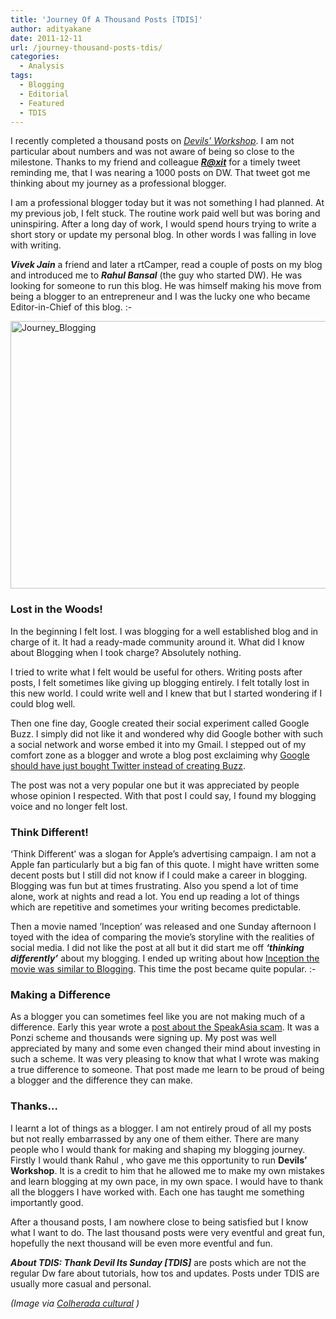 ```yaml
---
title: 'Journey Of A Thousand Posts [TDIS]'
author: adityakane
date: 2011-12-11
url: /journey-thousand-posts-tdis/
categories:
  - Analysis
tags:
  - Blogging
  - Editorial
  - Featured
  - TDIS
---
```

I recently completed a thousand posts on *[Devils’ Workshop][1]*. I am not particular about numbers and was not aware of being so close to the milestone. Thanks to my friend and colleague ***<a href="https://twitter.com/#!/r_thakker/status/144980305684602880" onclick="_gaq.push(['_trackEvent', 'outbound-article', 'https://twitter.com/#!/r_thakker/status/144980305684602880', 'R@xit']);" >R@xit</a>*** for a timely tweet reminding me, that I was nearing a 1000 posts on DW. That tweet got me thinking about my journey as a professional blogger.

I am a professional blogger today but it was not something I had planned. At my previous job, I felt stuck. The routine work paid well but was boring and uninspiring. After a long day of work, I would spend hours trying to write a short story or update my personal blog. In other words I was falling in love with writing.

***Vivek Jain*** a friend and later a rtCamper, read a couple of posts on my blog and introduced me to ***Rahul Bansal*** (the guy who started DW). He was looking for someone to run this blog. He was himself making his move from being a blogger to an entrepreneur and I was the lucky one who became Editor-in-Chief of this blog. <img src="http://devilsworkshop.org/wp-includes/images/smilies/simple-smile.png" alt=":-)" class="wp-smiley" style="height: 1em; max-height: 1em;" />

[<img class="wp-image-50624" style="padding-left: 0px;padding-right: 0px;padding-top: 0px;border: 0px" src="http://cdn.devilsworkshop.org/files/2011/12/Journey_Blogging_thumb.png" alt="Journey_Blogging" width="570" height="428" border="0" />][2]

### Lost in the Woods!

In the beginning I felt lost. I was blogging for a well established blog and in charge of it. It had a ready-made community around it. What did I know about Blogging when I took charge? Absolutely nothing.

I tried to write what I felt would be useful for others. Writing posts after posts, I felt sometimes like giving up blogging entirely. I felt totally lost in this new world. I could write well and I knew that but I started wondering if I could blog well.

Then one fine day, Google created their social experiment called Google Buzz. I simply did not like it and wondered why did Google bother with such a social network and worse embed it into my Gmail. I stepped out of my comfort zone as a blogger and wrote a blog post exclaiming why [Google should have just bought Twitter instead of creating Buzz][3].

The post was not a very popular one but it was appreciated by people whose opinion I respected. With that post I could say, I found my blogging voice and no longer felt lost.

### Think Different!

‘Think Different’ was a slogan for Apple’s advertising campaign. I am not a Apple fan particularly but a big fan of this quote. I might have written some decent posts but I still did not know if I could make a career in blogging. Blogging was fun but at times frustrating. Also you spend a lot of time alone, work at nights and read a lot. You end up reading a lot of things which are repetitive and sometimes your writing becomes predictable.

Then a movie named ‘Inception’ was released and one Sunday afternoon I toyed with the idea of comparing the movie&#8217;s storyline with the realities of social media. I did not like the post at all but it did start me off ***&#8216;thinking differently&#8217;*** about my blogging. I ended up writing about how [Inception the movie was similar to Blogging][4]. This time the post became quite popular. <img src="http://devilsworkshop.org/wp-includes/images/smilies/simple-smile.png" alt=":-)" class="wp-smiley" style="height: 1em; max-height: 1em;" />

### Making a Difference

As a blogger you can sometimes feel like you are not making much of a difference. Early this year wrote a [post about the SpeakAsia scam][5]. It was a Ponzi scheme and thousands were signing up. My post was well appreciated by many and some even changed their mind about investing in such a scheme. It was very pleasing to know that what I wrote was making a true difference to someone. That post made me learn to be proud of being a blogger and the difference they can make.

### Thanks…

I learnt a lot of things as a blogger. I am not entirely proud of all my posts but not really embarrassed by any one of them either. There are many people who I would thank for making and shaping my blogging journey. Firstly I would thank Rahul , who gave me this opportunity to run **Devils’ Workshop**. It is a credit to him that he allowed me to make my own mistakes and learn blogging at my own pace, in my own space. I would have to thank all the bloggers I have worked with. Each one has taught me something importantly good.

After a thousand posts, I am nowhere close to being satisfied but I know what I want to do. The last thousand posts were very eventful and great fun, hopefully the next thousand will be even more eventful and fun.

***About TDIS: Thank Devil Its Sunday [TDIS]*** are posts which are not the regular Dw fare about tutorials, how tos and updates. Posts under TDIS are usually more casual and personal.

*(Image via *<a href="http://www.colheradacultural.com.br/content/20100603234548.000.8-N.php" onclick="_gaq.push(['_trackEvent', 'outbound-article', 'http://www.colheradacultural.com.br/content/20100603234548.000.8-N.php', 'Colherada cultural']);" ><em>Colherada cultural</em></a>* )*

 [1]: http://devilsworkshop.org
 [2]: http://cdn.devilsworkshop.org/files/2011/12/Journey_Blogging.png
 [3]: http://devilsworkshop.org/should-google-have-bought-twitter-instead-of-coming-up-with-buzz/ "Should Google have bought Twitter instead of coming up with Buzz?"
 [4]: http://devilsworkshop.org/how-the-idea-of-blogging-is-similar-to-the-movie-inception-tdis/ "How the idea of blogging is similar to the movie Inception [TDIS]"
 [5]: http://devilsworkshop.org/beware-speakasia-scam/ "Why SpeakAsia Looks Like Scam! [Proofs]"
